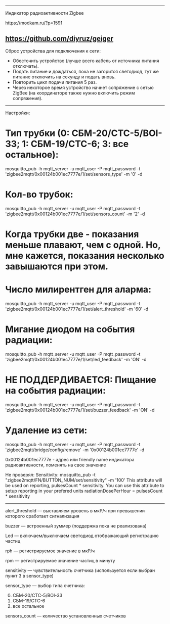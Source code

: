 
-------------------------
Индикатор радиоактивности Zigbee

https://modkam.ru/?p=1591

https://github.com/diyruz/geiger
-------------------------


Сброс устройства для подключения к сети:
- Обесточить устройство (лучше всего кабель от источника питания отключать).
- Подать питание и дождаться, пока не загорится светодиод, тут же питание отключить на секунду и подать вновь.
- Повторить цикл подачи питания 5 раз. 
- Через некоторое время устройство начнет сопряжение с сетью ZigBee (на координаторе также нужно включить режим сопряжения).
  
-------------------------

Настройки:

# Тип трубки (0: СБМ-20/СТС-5/BOI-33; 1: СБМ-19/СТС-6; 3: все остальное):
mosquitto_pub -h mqtt_server -u mqtt_user -P mqtt_password -t 'zigbee2mqtt/0x00124b001ec7777e/1/set/sensors_type' -m '0' -d

# Кол-во трубок:
mosquitto_pub -h mqtt_server -u mqtt_user -P mqtt_password -t 'zigbee2mqtt/0x00124b001ec7777e/1/set/sensors_count' -m '2' -d
# Когда трубки две - показания меньше плавают, чем с одной. Но, мне кажется, показания несколько завышаются при этом.

# Число милирентген для аларма:
mosquitto_pub -h mqtt_server -u mqtt_user -P mqtt_password -t 'zigbee2mqtt/0x00124b001ec7777e/1/set/alert_threshold' -m '60' -d

# Мигание диодом на события радиации:
mosquitto_pub -h mqtt_server -u mqtt_user -P mqtt_password -t 'zigbee2mqtt/0x00124b001ec7777e/1/set/led_feedback' -m 'ON' -d

# НЕ ПОДДЕРДИВАЕТСЯ: Пищание на события радиации:

mosquitto_pub -h mqtt_server -u mqtt_user -P mqtt_password -t 'zigbee2mqtt/0x00124b001ec7777e/1/set/buzzer_feedback' -m 'ON' -d

# Удаление из сети:
mosquitto_pub -h mqtt_server -u mqtt_user -P mqtt_password -t 'zigbee2mqtt/bridge/config/remove' -m '0x00124b001ec7777e' -d

0x00124b001ec7777e - адрес или friendly name индикатора радиоактивности, поменять на свое значение

Не проверял:
Sensitivity: mosquitto_pub -t "zigbee2mqtt/FN/BUTTON_NUM/set/sensitivity" -m '100' This attribute will be used on reporting, pulsesCount * sensitivity. You can use this attribute to setup reporting in your prefered units radiationDosePerHour = pulsesCount * sensitivity

-------------------------

alert_threshold — выставляем уровень в мкР/ч при превышении которого сработает сигнализация

buzzer — встроенный зуммер (поддержка пока не реализована)

Led — включаем/выключаем светодиод отображающий регистрацию частиц

rph — регистрируемое значение в мкР/ч

rpm — регистрируемое значение частиц в минуту

sensitivity — чувствительность счетчика (используется если выбран пункт 3 в sensor_type)

sensor_type — выбор типа счетчика:

0) СБМ-20/СТС-5/BOI-33
1) СБМ-19/СТС-6
3) все остальное

sensors_count — количество установленных счетчиков


